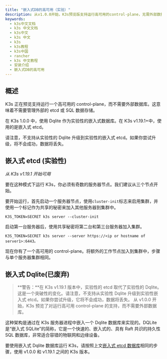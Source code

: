 ```yaml
---
title: "嵌入式DB的高可用（实验）"
description: 从v1.0.0开始，K3s预览版支持运行高可用的control-plane，无需外部数据库。这意味着不需要管理外部etcd或SQL数据存储即可运行可靠的生产级设置。
keywords:
  - k3s中文文档
  - k3s 中文文档
  - k3s中文
  - k3s 中文
  - k3s
  - k3s教程
  - k3s中国
  - rancher
  - k3s 中文教程
  - 安装介绍
  - 嵌入式DB的高可用
---
```


## 概述

K3s 正在预览支持运行一个高可用的 control-plane，而不需要外部数据库。这意味着不需要管理外部的 etcd 或 SQL 数据存储。

在 K3s 1.0.0 中，使用 Dqlite 作为实验性的嵌入式数据库。在 K3s v1.19.1+中，使用的是嵌入式 etcd。

请注意，不支持从实验性的 Dqlite 升级到实验性的嵌入式 etcd。如果你尝试升级，将不会成功，数据将丢失。

## 嵌入式 etcd (实验性)

_从 K3s v1.19.1 开始可用_

要在这种模式下运行 K3s，你必须有奇数的服务器节点。我们建议从三个节点开始。

要开始运行，首先启动一个服务器节点，使用`cluster-init`标志来启用集群，并使用一个标记作为共享的秘密来加入其他服务器到集群中。

```
K3S_TOKEN=SECRET k3s server --cluster-init
```

启动第一台服务器后，使用共享秘密将第二台和第三台服务器加入集群。

```
K3S_TOKEN=SECRET k3s server --server https://<ip or hostname of server1>:6443。
```

现在你有了一个高可用的 control-plane。将额外的工作节点加入到集群中，步骤与单个服务器集群相同。

## 嵌入式 Dqlite(已废弃)

> **警告：**在 K3s v1.19.1 版本中，实验性的 etcd 取代了实验性的 Dqlite。这是一个突破性的变化。请注意，不支持从实验性 Dqlite 升级到实验性嵌入式 etcd。如果你尝试升级，它将不会成功，数据将丢失。
> 从 v1.0.0 开始，K3s 预览了对运行高可用 control-plane 的支持，而不需要外部数据库。

这种架构是通过在 K3s 服务器进程中嵌入一个 Dqlite 数据库来实现的。DQLite 是“嵌入式 SQLite”的简称，它是一个快速的、嵌入式的、具有 Raft 共识的持久性 SQL 数据库，非常适合容错的物联网和边缘设备。

要使用嵌入式 Dqlite 数据库运行 K3s，请按照上文[嵌入式 etcd 数据库](#embedded-etcd-experimental)相同的步骤，使用 v1.0.0 和 v1.19.1 之间的 K3s 版本。
